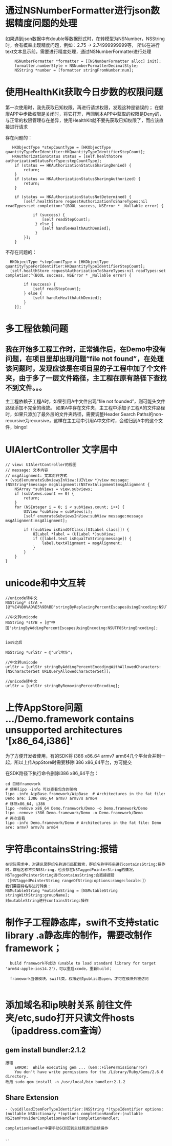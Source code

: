 # 通过NSNumberFormatter进行json数据精度问题的处理
  如果遇到json数据中有double等数据形式时，在转模型为NSNumber，NSString时，会有概率出现精度问题，例如：2.75 -> 2.74999999999等，
  所以在进行text文本显示前，需要进行精度处理，通过NSNumberFormatter进行处理
  ```
     NSNumberFormatter *formatter = [[NSNumberFormatter alloc] init];
     formatter.numberStyle = NSNumberFormatterDecimalStyle;
     NSString *number = [formatter stringFromNumber:num];
  ```

# 使用HealthKit获取今日步数的权限问题
  第一次使用时，我先获取已知权限，再进行请求权限，发现这种是错误的；
  在健康APP中步数权限是关闭时，将它打开，再回到本APP中获取的权限是Deny的，与正常的权限管理存在差异，使用HealthKit就不要先获取已知权限了，而应该直接进行请求
  
  存在问题的：
```
   HKObjectType *stepCountType = [HKObjectType quantityTypeForIdentifier:HKQuantityTypeIdentifierStepCount];
   HKAuthorizationStatus status = [self.healthStore authorizationStatusForType:stepCountType];
    if (status == HKAuthorizationStatusSharingDenied) {
        return;
    }
    if (status == HKAuthorizationStatusSharingAuthorized) {
        return;
    }
    
    if (status == HKAuthorizationStatusNotDetermined) {
        [self.healthStore requestAuthorizationToShareTypes:nil readTypes:set completion:^(BOOL success, NSError * _Nullable error) {
        
            if (success) {
                [self readStepCount];
             } else {
                [self handleHealthAuthDenied];
             }
        }];
    }
```

   不存在问题的：
```
  HKObjectType *stepCountType = [HKObjectType quantityTypeForIdentifier:HKQuantityTypeIdentifierStepCount];
  [self.healthStore requestAuthorizationToShareTypes:nil readTypes:set completion:^(BOOL success, NSError * _Nullable error) {
        
        if (success) {
            [self readStepCount];
        } else {
            [self handleHealthAuthDenied];
        }
    }];
```

# 多工程依赖问题
## 我在开始多工程工作时，正常操作后，在Demo中没有问题，在项目里却出现问题“file not found”，在处理该问题时，发现应该是在项目里的子工程中加了个文件夹，由于多了一层文件路径，主工程在原有路径下查找不到文件。。。
主工程依赖子工程A时，如果引用A中文件出现“file not founded”，则可能头文件路径添加不完全的缘故。
如果A中存在文件夹，主工程中添加子工程A的文件路径时，如果只添加了最外层的文件夹路径，需要调整Header Search Paths的non-recursive为recursive，这样在主工程中引用A中文件时，会递归到A中的这个文件，bingo!


# UIAlertController 文字居中
```
// view: UIAlertController的视图
// message: 文本内容
// msgAlignment: 文本对齐方式
+ (void)enumrateSubviewsInView:(UIView *)view message:(NSString*)message msgAlignment:(NSTextAlignment)msgAlignment {
    NSArray *subViews = view.subviews;
    if (subViews.count == 0) {
        return;
    }
    for (NSInteger i = 0; i < subViews.count; i++) {
        UIView *subView = subViews[i];
        [self enumrateSubviewsInView:subView message:message msgAlignment:msgAlignment];
        
        if ([subView isKindOfClass:[UILabel class]]) {
            UILabel *label = (UILabel *)subView;
            if ([label.text isEqualToString:message]) {
                label.textAlignment = msgAlignment;
            }
        }
    }
}
```
             
# unicode和中文互转
```
//unicode转中文
NSString* strA = [@"%E4%B8%AD%E5%9B%BD"stringByReplacingPercentEscapesUsingEncoding:NSUTF8StringEncoding];

//中文转unicode
NSString *strB = [@"中国"stringByAddingPercentEscapesUsingEncoding:NSUTF8StringEncoding];


ios9之后

NSString *urlStr = @"url地址";

//中文转unicode
urlStr = [urlStr stringByAddingPercentEncodingWithAllowedCharacters:[NSCharacterSet URLQueryAllowedCharacterSet]];

//unicode转中文
urlStr = [urlStr stringByRemovingPercentEncoding];
```


# 上传AppStore问题 .../Demo.framework contains unsupported architectures '[x86_64,i386]'
  为了方便开发者使用，有的SDK将 i386 x86_64 armv7 arm64几个平台合并到一起，所以上传AppStore时需要移除i386 x86_64平台，方可提交
  
  在SDK路径下执行命令删除i386 x86_64平台：
    
    cd 目标framework
    # 使用lipo -info 可以查看包含的架构
    lipo -info AipBase.framework/AipBase  # Architectures in the fat file: Demo are: i386 x86_64 armv7 armv7s arm64
    # 移除x86_64, i386
    lipo -remove x86_64 Demo.framework/Demo -o Demo.framework/Demo
    lipo -remove i386 Demo.framework/Demo -o Demo.framework/Demo
    # 再次查看
    lipo -info Demo.framework/Demo # Architectures in the fat file: Demo are: armv7 armv7s arm64
  



# 字符串containsString:报错
    在实际需求中，对通讯录群组名称进行匹配搜索，群组名称字符串进行containsString:操作时，群组名称不只NSString，也会存在NSTaggedPointerString的情况，NSTaggedPointerString进行containsString:会直接报错（[NSTaggedPointerString rangeOfString:options:range:locale:]）
    我们需要将名称进行转换：
    NSMutableString *mutableString = [NSMutableString stringWithString:groupName];
    对mutableString进行containsString:操作

# 制作子工程静态库，swift不支持static library .a静态库的制作，需要改制作framework；
```
  build framework不成功（unable to load standard library for target 'arm64-apple-ios14.2'），可以重启xcode，重新build；
  
  framework当做模块，swift类，权限必须public或open，才可在模块外被访问
  
```

# 添加域名和ip映射关系 前往文件夹/etc,sudo打开只读文件hosts（ipaddress.com查询）

## gem install bundler:2.1.2 
```
报错
    ERROR:  While executing gem ... (Gem::FilePermissionError)
    You don't have write permissions for the /Library/Ruby/Gems/2.6.0 directory.
改用 sudo gem install -n /usr/local/bin bundler:2.1.2 
```

## Share Extension

```
- (void)loadItemForTypeIdentifier:(NSString *)typeIdentifier options:(nullable NSDictionary *)options completionHandler:(nullable NSItemProviderCompletionHandler)completionHandler;

completionHandler中要手动GCD回到主线程进行后续操作


``


